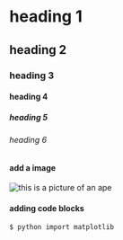 # heading 1
## heading 2
### heading 3
#### heading 4
##### heading 5
###### heading 6


#### add a image
![this is a picture of an ape ](https://i.pinimg.com/originals/82/5a/e0/825ae05aff9cf322725e1137aa8c78f8.jpg)

#### adding code blocks
```
$ python import matplotlib
```
